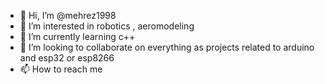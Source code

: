 - 👋 Hi, I’m @mehrez1998
- 👀 I’m interested in robotics , aeromodeling
- 🌱 I’m currently learning c++
- 💞️ I’m looking to collaborate on everything as projects related to arduino and esp32 or esp8266
- 📫 How to reach me 

<!---
mehrez1998/mehrez1998 is a ✨ special ✨ repository because its `README.md` (this file) appears on your GitHub profile.
You can click the Preview link to take a look at your changes.
--->
